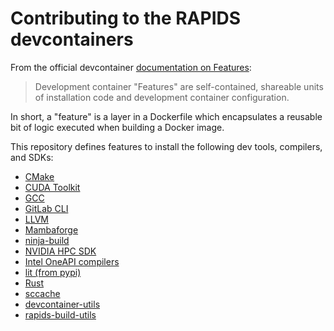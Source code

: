 # Contributing to the RAPIDS devcontainers

From the official devcontainer [documentation on Features](https://containers.dev/implementors/features/):
> Development container "Features" are self-contained, shareable units of installation code and development container configuration.

In short, a "feature" is a layer in a Dockerfile which encapsulates a reusable bit of logic executed when building a Docker image.

This repository defines features to install the following dev tools, compilers, and SDKs:

* [CMake](features/src/cmake/)
* [CUDA Toolkit](features/src/cuda/)
* [GCC](features/src/gcc/)
* [GitLab CLI](features/src/gitlab-cli/)
* [LLVM](features/src/llvm/)
* [Mambaforge](features/src/mambaforge/)
* [ninja-build](features/src/ninja/)
* [NVIDIA HPC SDK](features/src/nvhpc/)
* [Intel OneAPI compilers](features/src/oneapi/)
* [lit (from pypi)](features/src/cccl-dev/)
* [Rust](features/src/rust/)
* [sccache](features/src/sccache/)
* [devcontainer-utils](features/src/utils/)
* [rapids-build-utils](features/src/rapids-build-utils/)
